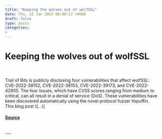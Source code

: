 ```yaml
---
title: "Keeping the wolves out of wolfSSL"
date: Thu, 12 Jan 2023 08:00:17 +0000
draft: false
type: posts
categories: 
- 
---
```

# Keeping the wolves out of wolfSSL

<br/>

<br/>
Trail of Bits is publicly disclosing four vulnerabilities that affect wolfSSL: CVE-2022-38152, CVE-2022-38153, CVE-2022-39173, and CVE-2022-42905. The four issues, which have CVSS scores ranging from medium to critical, can all result in a denial of service (DoS). These vulnerabilities have been discovered automatically using the novel protocol fuzzer tlspuffin. This blog post \[…\]

#### [Source](https://blog.trailofbits.com/2023/01/12/wolfssl-vulnerabilities-tlspuffin-fuzzing-ssh/)

<br/>
---

